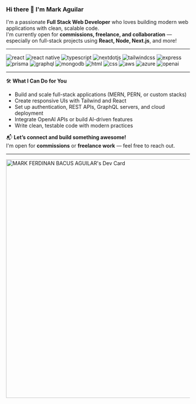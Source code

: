 ### Hi there 👋 I'm Mark Aguilar

I'm a passionate **Full Stack Web Developer** who loves building modern web applications with clean, scalable code.  
I'm currently open for **commissions, freelance, and collaboration** — especially on full-stack projects using **React, Node, Next.js**, and more!

---

<div>
  <img src="https://img.shields.io/badge/-React-black?style=for-the-badge&logo=react&logoColor=61DAFB&color=20232a" alt="react" />
  <img src="https://img.shields.io/badge/-React_Native-black?style=for-the-badge&logo=react&logoColor=61DAFB&color=2e2e2e" alt="react native" />
  <img src="https://img.shields.io/badge/-Typescript-black?style=for-the-badge&logoColor=white&logo=typescript&color=3178C6" alt="typescript" />
  <img src="https://img.shields.io/badge/-Next_._JS-black?style=for-the-badge&logoColor=white&logo=nextdotjs&color=000000" alt="nextdotjs" />
  <img src="https://img.shields.io/badge/-Tailwind_CSS-black?style=for-the-badge&logoColor=white&logo=tailwindcss&color=06B6D4" alt="tailwindcss" />
  <img src="https://img.shields.io/badge/-Express-black?style=for-the-badge&logo=express&logoColor=white&color=303030" alt="express" />
  <img src="https://img.shields.io/badge/-Prisma-black?style=for-the-badge&logo=prisma&logoColor=white&color=2D3748" alt="prisma" />
  <img src="https://img.shields.io/badge/-GraphQL-black?style=for-the-badge&logo=graphql&logoColor=E10098&color=1a1a1a" alt="graphql" />
  <img src="https://img.shields.io/badge/-MongoDB-black?style=for-the-badge&logoColor=00ed64&logo=mongodb&color=001e2b" alt="mongodb" />
  <img src="https://img.shields.io/badge/-HTML5-black?style=for-the-badge&logo=html5&logoColor=E34F26&color=1a1a1a" alt="html" />
  <img src="https://img.shields.io/badge/-CSS3-black?style=for-the-badge&logo=css3&logoColor=1572B6&color=1a1a1a" alt="css" />
  <img src="https://img.shields.io/badge/-AWS-black?style=for-the-badge&logo=amazonaws&logoColor=FF9900&color=232F3E" alt="aws" />
  <img src="https://img.shields.io/badge/-Azure-black?style=for-the-badge&logo=microsoftazure&logoColor=0089D6&color=1a1a1a" alt="azure" />
  <img src="https://img.shields.io/badge/-OpenAI-black?style=for-the-badge&logoColor=white&logo=openai&color=412991" alt="openai" />
</div>

---

🛠️ **What I Can Do for You**  
- Build and scale full-stack applications (MERN, PERN, or custom stacks)  
- Create responsive UIs with Tailwind and React  
- Set up authentication, REST APIs, GraphQL servers, and cloud deployment  
- Integrate OpenAI APIs or build AI-driven features  
- Write clean, testable code with modern practices

📬 **Let’s connect and build something awesome!**  
I'm open for **commissions** or **freelance work** — feel free to reach out.

---

<a href="https://app.daily.dev/markaguilar">
  <img src="https://api.daily.dev/devcards/v2/JKdvmP5QlFibW1MHtYzoo.png?type=wide&r=hex" width="652" alt="MARK FERDINAN BACUS AGUILAR's Dev Card"/>
</a>
